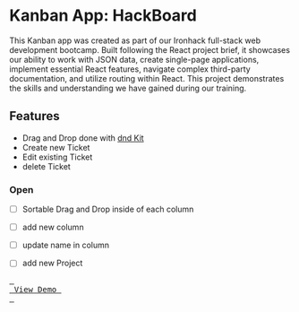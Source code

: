 # Kanban App: HackBoard

This Kanban app was created as part of our Ironhack full-stack web development bootcamp. Built following the React project brief, it showcases our ability to work with JSON data, create single-page applications, implement essential React features, navigate complex third-party documentation, and utilize routing within React. This project demonstrates the skills and understanding we have gained during our training.

## Features

- Drag and Drop done with [dnd Kit](https://dndkit.com/)
- Create new Ticket
- Edit existing Ticket
- delete Ticket

### Open

- [ ]  Sortable Drag and Drop inside of each column
- [ ]  add new column
- [ ]  update name in column
- [ ]  add new Project


[<kbd> <br> View Demo <br> </kbd>](https://thunderous-kulfi-84c3d9.netlify.app)